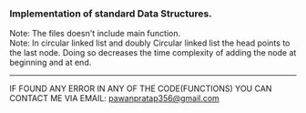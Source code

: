 ### Implementation of standard Data Structures. </br>
Note: The files doesn't include main function. </br>
Note: In circular linked list and doubly Circular linked list the head points to the last node. Doing so decreases the time complexity of adding the node at beginning and at end.</br>

---
IF FOUND ANY ERROR IN ANY OF THE CODE(FUNCTIONS) YOU CAN CONTACT ME VIA EMAIL: pawanpratap356@gmail.com

